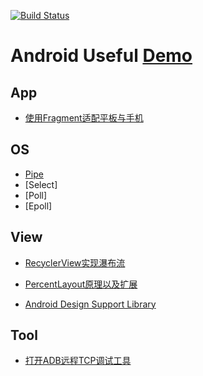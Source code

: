 [![Build Status](https://travis-ci.org/wujingchao/android-demo.svg?branch=master)](https://travis-ci.org/wujingchao/android-demo)

# Android Useful [Demo]()


## App

- [使用Fragment适配平板与手机](./app/src/main/java/com/wujingchao/android/demo/app/fragment/)


## OS

- [Pipe](./app/src/main/java/com/wujingchao/android/demo/os/PipeDemo.java)
- [Select]
- [Poll]
- [Epoll]

## View

- [RecyclerView实现瀑布流](./app/src/main/java/com/wujingchao/android/demo/supportLibrary/recyclerview/)

- [PercentLayout原理以及扩展](./app/src/main/java/com/wujingchao/android/demo/supportLibrary/percentlayout)

- [Android Design Support Library](./app/src/main/java/com/wujingchao/android/demo/supportLibrary/design)


## Tool
- [打开ADB远程TCP调试工具](./app/src/main/java/com/wujingchao/android/demo/tool/remotedebug/)
